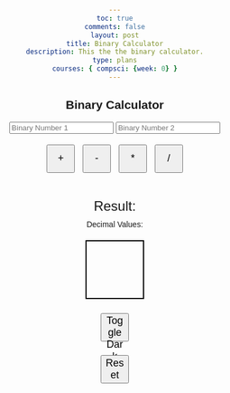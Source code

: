 ```yaml
---
toc: true
comments: false
layout: post
title: Binary Calculator
description: This the the binary calculator.
type: plans
courses: { compsci: {week: 0} }
---
```


<head>
  <meta charset="UTF-8">
  <meta name="viewport" content="width=device-width, initial-scale=1.0">
  <title>Binary Calculator</title>
  <style>
    body {
      font-family: Arial, sans-serif;
      text-align: center;
      margin: 20px;
    }

    input {
      width: 150px;
      padding: 10px;
      margin: 10px;
      text-align: right;
    }

    button {
      width: 50px;
      height: 50px;
      margin: 5px;
      font-size: 18px;
    }

    #result {
      font-size: 24px;
      margin-top: 10px;
    }

    #decimalValues {
      margin-top: 10px;
    }

    #colorBox {
      width: 100px;
      height: 100px;
      margin: 20px auto;
      border: 2px solid #000;
    }

    /* Animation for reset button */
    @keyframes bounce {
      0%, 20%, 50%, 80%, 100% {
        transform: translateY(0);
      }
      40% {
        transform: translateY(-15px);
      }
      60% {
        transform: translateY(-10px);
      }
    }

    .reset-button {
      animation: bounce 1s ease;
    }

  </style>
</head>
<body>

  <h2>Binary Calculator</h2>

  <input type="text" id="binaryInput1" placeholder="Binary Number 1" oninput="validateInput(this)">
  <input type="text" id="binaryInput2" placeholder="Binary Number 2" oninput="validateInput(this)">

  <br>

  <button onclick="calculate('+')">+</button>
  <button onclick="calculate('-')">-</button>
  <button onclick="calculate('*')">*</button>
  <button onclick="calculate('/')">/</button>

  <br>

  <div id="result">Result: </div>

  <div id="decimalValues">Decimal Values: </div>

  <div id="colorBox"></div>
  
  <!-- Animation for reset button -->
  <script>
    function resetAnimation() {
      const resetButton = document.querySelector('.reset-button');
      resetButton.classList.remove('reset-button');
      void resetButton.offsetWidth; // Trigger reflow
      resetButton.classList.add('reset-button');
    }
  </script>

  <!-- Dark Mode Toggle Button -->
  <button onclick="toggleDarkMode()">Toggle Dark Mode</button>

  <!-- Reset Button -->
  <button onclick="resetCalculator(); resetAnimation();" class="reset-button">Reset</button>

  <script>
    function validateInput(input) {
      input.value = input.value.replace(/[^01]/g, '');
    }

    function calculate(operator) {
      const binaryInput1 = document.getElementById('binaryInput1').value;
      const binaryInput2 = document.getElementById('binaryInput2').value;

      if (!isValidBinary(binaryInput1) || !isValidBinary(binaryInput2)) {
        alert('Please enter valid binary numbers.');
        return;
      }

      // BREAK HERE AND REDIRECT TO LOGIC PYTHON FILE
      const decimal1 = binaryToDecimal(binaryInput1);
      const decimal2 = binaryToDecimal(binaryInput2);

      let result;
      switch (operator) {
        case '+':
          result = decimalToBinary(decimal1 + decimal2);
          break;
        case '-':
          result = decimalToBinary(decimal1 - decimal2);
          break;
        case '*':
          result = decimalToBinary(decimal1 * decimal2);
          break;
        case '/':
          if (decimal2 !== 0) {
            result = decimalToBinary(Math.floor(decimal1 / decimal2));
          } else {
            alert('Division by zero is not allowed.');
            return;
          }
          break;
        default:
          alert('Invalid operator.');
          return;
      }

      const resultDecimal = binaryToDecimal(result);

      document.getElementById('result').textContent = 'Result: ' + result + ' (Decimal: ' + resultDecimal + ')';
      document.getElementById('decimalValues').textContent = 'Decimal Values: ' + decimal1 + ', ' + decimal2 + ', ' + resultDecimal;

      const red = decimalToBinary(decimal1 % 256);
      const green = decimalToBinary(decimal2 % 256);
      const blue = decimalToBinary(resultDecimal % 256);
      const rgbColor = `rgb(${binaryToDecimal(red)}, ${binaryToDecimal(green)}, ${binaryToDecimal(blue)})`;

      document.getElementById('colorBox').style.backgroundColor = rgbColor;
    }

    function isValidBinary(value) {
      const binaryRegex = /^[01]+$/;
      return binaryRegex.test(value);
    }

    function binaryToDecimal(binary) {
      return parseInt(binary, 2);
    }

    function decimalToBinary(decimal) {
      return (decimal >>> 0).toString(2);
    }
  </script>

</body>


